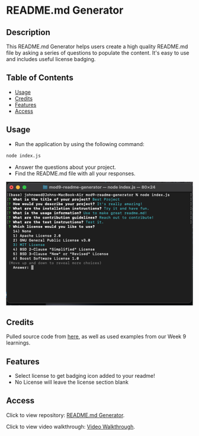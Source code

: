 # README.md Generator

## Description
This README.md Generator helps users create a high quality README.md file by asking a series of questions to populate the content. It's easy to use and includes useful license badging.

## Table of Contents
- [Usage](#usage)
- [Credits](#credits)
- [Features](#features)
- [Access](#access)

## Usage
- Run the application by using the following command:
```bash
node index.js
```
- Answer the questions about your project.
- Find the README.md file with all your responses.

![alt text](./images/terminal.png)

## Credits
Pulled source code from [here](https://github.com/coding-boot-camp/potential-enigma), as well as used examples from our Week 9 learnings.

## Features
- Select license to get badging icon added to your readme!
- No License will leave the license section blank

## Access
Click to view repository: [README.md Generator](https://github.com/johnpow/professional-readme-generator).

Click to view video walkthrough: [Video Walkthrough](https://drive.google.com/file/d/1Sa25VWaP2ys03bQfssO1wItEPP0NMHAo/view).